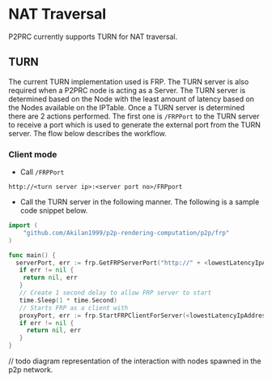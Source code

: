 # NAT Traversal
P2PRC currently supports TURN for NAT traversal. 

## TURN 
The current TURN implementation used is FRP. The TURN server is also required when 
a P2PRC node is acting as a Server. The TURN server is determined based on the Node 
with the least amount of latency based on the Nodes available on the IPTable. 
Once a TURN server is determined there are 2 actions performed. The first one is 
```/FRPPort``` to the TURN server to receive a port which is used to generate the external 
port from the TURN server. The flow below describes the workflow.

### Client mode
- Call ```/FRPPort```
```
http://<turn server ip>:<server port no>/FRPport
```
- Call the TURN server in the following manner. The following is a sample code snippet below. 
```go
import (
    "github.com/Akilan1999/p2p-rendering-computation/p2p/frp"
)

func main() {
  serverPort, err := frp.GetFRPServerPort("http://" + <lowestLatencyIpAddress.Ipv4> + ":" + lowestLatencyIpAddress.ServerPort)
   if err != nil {
    return nil, err
   }
   // Create 1 second delay to allow FRP server to start
   time.Sleep(1 * time.Second)
   // Starts FRP as a client with
   proxyPort, err := frp.StartFRPClientForServer(<lowestLatencyIpAddress.Ipv4>, serverPort, <the port you want to expose externally>)
   if err != nil {
     return nil, err
   }
}
```

// todo diagram representation of the interaction with 
nodes spawned in the p2p network.

